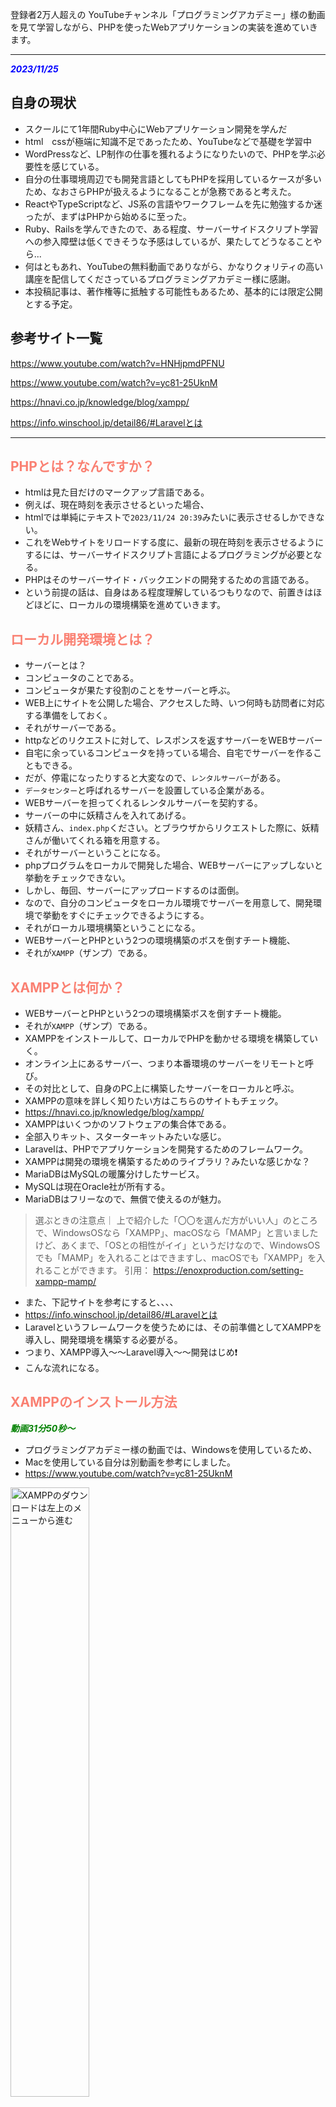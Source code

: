 登録者2万人超えの YouTubeチャンネル「プログラミングアカデミー」様の動画を見て学習しながら、PHPを使ったWebアプリケーションの実装を進めていきます。

<hr>

***<font color="blue">2023/11/25</font>***

## 自身の現状
- スクールにて1年間Ruby中心にWebアプリケーション開発を学んだ
- html　cssが極端に知識不足であったため、YouTubeなどで基礎を学習中
- WordPressなど、LP制作の仕事を獲れるようになりたいので、PHPを学ぶ必要性を感じている。
- 自分の仕事環境周辺でも開発言語としてもPHPを採用しているケースが多いため、なおさらPHPが扱えるようになることが急務であると考えた。
- ReactやTypeScriptなど、JS系の言語やワークフレームを先に勉強するか迷ったが、まずはPHPから始めるに至った。
- Ruby、Railsを学んできたので、ある程度、サーバーサイドスクリプト学習への参入障壁は低くできそうな予感はしているが、果たしてどうなることやら...
- 何はともあれ、YouTubeの無料動画でありながら、かなりクォリティの高い講座を配信してくださっているプログラミングアカデミー様に感謝。
- 本投稿記事は、著作権等に抵触する可能性もあるため、基本的には限定公開とする予定。



## 参考サイト一覧

https://www.youtube.com/watch?v=HNHjpmdPFNU

https://www.youtube.com/watch?v=yc81-25UknM

https://hnavi.co.jp/knowledge/blog/xampp/

https://info.winschool.jp/detail86/#Laravelとは



<hr>

## <font color="Salmon">PHPとは？なんですか？</font>

- htmlは見た目だけのマークアップ言語である。
- 例えば、現在時刻を表示させるといった場合、
- htmlでは単純にテキストで`2023/11/24 20:39`みたいに表示させるしかできない。
- これをWebサイトをリロードする度に、最新の現在時刻を表示させるようにするには、サーバーサイドスクリプト言語によるプログラミングが必要となる。
- PHPはそのサーバーサイド・バックエンドの開発するための言語である。
- という前提の話は、自身はある程度理解しているつもりなので、前置きはほどほどに、ローカルの環境構築を進めていきます。


## <font color="Salmon">ローカル開発環境とは？</font>

- サーバーとは？
- コンピュータのことである。
- コンピュータが果たす役割のことをサーバーと呼ぶ。
- WEB上にサイトを公開した場合、アクセスした時、いつ何時も訪問者に対応する準備をしておく。
- それがサーバーである。
- httpなどのリクエストに対して、レスポンスを返すサーバーをWEBサーバー
- 自宅に余っているコンピュータを持っている場合、自宅でサーバーを作ることもできる。
- だが、停電になったりすると大変なので、`レンタルサーバー`がある。
- `データセンター`と呼ばれるサーバーを設置している企業がある。
- WEBサーバーを担ってくれるレンタルサーバーを契約する。
- サーバーの中に妖精さんを入れてあげる。
- 妖精さん、`index.php`ください。とブラウザからリクエストした際に、妖精さんが働いてくれる箱を用意する。
- それがサーバーということになる。
- phpプログラムをローカルで開発した場合、WEBサーバーにアップしないと挙動をチェックできない。
- しかし、毎回、サーバーにアップロードするのは面倒。
- なので、自分のコンピュータをローカル環境でサーバーを用意して、開発環境で挙動をすぐにチェックできるようにする。
- それがローカル環境構築ということになる。
- WEBサーバーとPHPという2つの環境構築のボスを倒すチート機能、
- それが`XAMPP`（ザンプ）である。


## <font color="Salmon">XAMPPとは何か？</font>

- WEBサーバーとPHPという2つの環境構築ボスを倒すチート機能。
- それが`XAMPP`（ザンプ）である。
- XAMPPをインストールして、ローカルでPHPを動かせる環境を構築していく。
- オンライン上にあるサーバー、つまり本番環境のサーバーをリモートと呼び。
- その対比として、自身のPC上に構築したサーバーをローカルと呼ぶ。
- XAMPPの意味を詳しく知りたい方はこちらのサイトもチェック。
- https://hnavi.co.jp/knowledge/blog/xampp/
- XAMPPはいくつかのソフトウェアの集合体である。
- 全部入りキット、スターターキットみたいな感じ。
- Laravelは、PHPでアプリケーションを開発するためのフレームワーク。
- XAMPPは開発の環境を構築するためのライブラリ？みたいな感じかな？
- MariaDBはMySQLの暖簾分けしたサービス。
- MySQLは現在Oracle社が所有する。
- MariaDBはフリーなので、無償で使えるのが魅力。


> 選ぶときの注意点｜
上で紹介した「〇〇を選んだ方がいい人」のところで、WindowsOSなら「XAMPP」、macOSなら「MAMP」と言いましたけど、あくまで、「OSとの相性がイイ」というだけなので、WindowsOSでも「MAMP」を入れることはできますし、macOSでも「XAMPP」を入れることができます。
引用： https://enoxproduction.com/setting-xampp-mamp/

- また、下記サイトを参考にすると、、、、
- https://info.winschool.jp/detail86/#Laravelとは
- Laravelというフレームワークを使うためには、その前準備としてXAMPPを導入し、開発環境を構築する必要がる。
- つまり、XAMPP導入〜〜Laravel導入〜〜開発はじめ❗️
- こんな流れになる。




## <font color="Salmon">XAMPPのインストール方法</font>
***<font color="Green">動画31分50秒〜</font>***

- プログラミングアカデミー様の動画では、Windowsを使用しているため、
- Macを使用している自分は別動画を参考にしました。
- https://www.youtube.com/watch?v=yc81-25UknM
 

<img src="https://qiita-image-store.s3.ap-northeast-1.amazonaws.com/0/3486945/0376318e-87e4-d45f-3157-a64bcd2cb053.jpeg" alt="XAMPPのダウンロードは左上のメニューから進む" width=50% height=50%>


<img src="https://qiita-image-store.s3.ap-northeast-1.amazonaws.com/0/3486945/a0296545-e8d2-03a0-33c9-8f77cf2c0b18.jpeg" alt="XAMPPは一番新しいverのサイズが小さい方を選ぶ" width=50% height=50%>


- `xampp-osx-8.2.4-0-installer.app”は、開発元を検証できないため開けません。`
- このエラーが出た場合の対処は、、、

```
- 環境設定
- プライバシーとセキュリティ
- 一般タブ
- AppStoreに変更
- このまま開くをクリック
```

- これでアプリを開けました。
- あとは画面に従って`next`をクリック。
- インストールは5分くらいで完了します。


## <font color="Salmon">XAMPPの基本的な使い方</font>
- 基本的な使い方としては
- PHPの開発環境では毎回これを起動させる。
- そうすることで、ApacheやMySQLをすぐに起動させることができる。
- 使用するのは`Manage Server`タブの`Apache`や`MySQL`を`start`し、`Running...`状態して使用する。
- まずはローカルサーバーにアクセスしてみる。
- ブラウザで`localhost`と入力してEnterを押すと、、、、
- `http://localhost/dashboard/`という自分のPCローカルサーバーにブラウザがアクセスし、XAMPPのダッシュボード画面が開く。
- これはRailsでいうところの`Rails server`みたいなもんかな。。。
- ApacheとMySQLをrunningさせた状態で、ダッシュボードの`phpadmin`にアクセスすると、
- 以下のような管理画面になる。
- エラーになるときはMySQLを起動し忘れているなどの原因が考えられる。

<img src="https://qiita-image-store.s3.ap-northeast-1.amazonaws.com/0/3486945/08fa6d86-72dd-9903-28a0-c67c1467ed7e.jpeg" alt="" width=50% height=50%>


## <font color="Salmon">XAMPPの場合htdocs = localhost</font>
- XAMPPの場合htdocs = localhostとなる。
- VScodeでFinderからapplication/XAMPP/htdocsを開く。
- この`htdocs`がローカルの開発環境となるわけだ。
- Finderでこの`htdocs`をデスクトップへ移動させると、エイリアス（ショートカット）を作成できる。
- なので、やりたいひとはデスクトップにショートカット作っておくのも良い。
- 試しに、htdocs内で、htmlファイルとphpファイルを作ってみる。
- `test01:html`を新規作成
- `http://localhost/test01.html`にブラウザからアクセス
- すると、ローカルホストで開くことができた。

```html
<!DOCTYPE html>
<html lang="en">
<head>
  <meta charset="UTF-8">
  <meta name="viewport" content="width=device-width, initial-scale=1.0">
  <title>Document</title>
</head>
<body>
  <h1>localhost == htdocs なんです！</h1>
</body>
</html>
```


- またphpファイルも作ってみる。
- `test02.php`をhtdocsディレクトリ配下に作成


```php
<?php
  echo "おはようございます！";
?>
```

<img src="https://qiita-image-store.s3.ap-northeast-1.amazonaws.com/0/3486945/7455d00f-f0f4-d4f4-7eca-7ffcfd487958.jpeg" alt="" width=50% height=50%>


- 同様にphpファイルもローカルホスト上で表示させることができた。
- めっちゃ便利だな。XAMPP！
- でもLaravelとは何が違うんだろう、、、？
- MySQLとか、ターミナルとかでいじるのが普通だと思っていたから、こんな簡単に環境構築できてしまうとなんか拍子抜けだけど、、
- あれ、しかも、これGit管理できてないじゃん。
- GitHubに草生やせないじゃん_？？？？
- これ、XAMPPは、便利だけれど、企業の開発環境としてはほぼ使われないようだね。。。
- まぁ、この動画では、PHPのプログラミングにフォーカスした学習をするって感じになるね。
- 実際は、フレームワークの`Laravel`をインストールし、docker.composeで仮想環境を作って、その中でMySQLとかをいじる感じになるんじゃないかなぁと思う。
- ローカルのWebサーバーとしては、Macの場合、Apacheがプリインストールされているっぽい。
- なので、実質、LaravelとDocker、そしてMySQLの環境構築をやるのが、より実践的かもしんないね。
- `artisan serve`コマンドでlocalhost:8080ポートを指定したりすればいいのかなぁ？
- よく分からんけど、XAMPPは、まぁそんながっつり学ばなくても良さそうだぉ。



## <font color="Salmon">XAMPPの初期設定と初めてのPHPプログラミング</font>

***2023/11/26***
***動画37分25秒〜***


- `PHPinfo`を開くと、PHPのバージョン情報や設定が確認できる。
- 日付が`ドイツ・ベルリン`の時刻になってしまっているのでAsia/Tokyoに変更する
- `/Applications/XAMPP/etc/php.ini`ファイルを開く。
- VScodeで編集する

```ini
[Date]
; Defines the default timezone used by the date functions
; http://php.net/date.timezone
date.timezone=Europe/Berlin
```

```diff_ini
[Date]
; Defines the default timezone used by the date functions
; http://php.net/date.timezone
+ date.timezone=Asia/Tokyo
```
- これでApacheをストップさせて
- 再起動すると、Asisa/Tokyoに更新される。


***続いてMySQLを起動していく***

- `MySQL Database`を`start`で起動させる
-  `phpMyAdmin`ページを開く
- まずはパスワードを設定する
- ここはMySQL（MariaDB）を扱うページだ。
- ページ上部タブ`ユーザーアカウント`メニューをクリック
- `	root	localhost`という項目の`権限を編集をクリック`
- `change password`（パスワードを変更する）という項目をクリック
- 任意のパスワードを入力します。
- `*******`
- これで実行ボタンをクリックするとパスワードが更新される。
- この状態で`phpMyAdmiin`をリロードすると、エラーが表示される。
- パスワードを変更したことによるエラーである。
- 続いてこれを解消する。
- まずは、パス`/Applications/XAMPP/xamppfiles/phpmyadmin/config.inc.php`というファイルを開く。
- 以下の行に、先ほどのパスワードを追記してあげる。
- 権限者であることの警告がVScodeで出た場合は、承認して進める。

```diff_php:XAMPP/xamppfiles/phpmyadmin/config.inc.php
省略
...
+ $cfg['Servers'][$i]['password'] = '*********';
...
省略
```
- これで`phpMyAdmin`をリロードをすれば、元通り管理画面が出てくるようになる。
- これでOK。


<hr>

***初めてのPHPプログラミング(動画46分45秒〜)***

- これは、別動画でやったのと同様。

```php:test02.php
<?php
  echo "おはようございます！";
  echo 'Hello World!';
?>
```
- `http://localhost/test02.php`にブラウザでアクセス。
- これでテキストが表示される。
- これで、初めてのPHPプログラミング完了。

<hr>

***この動画で作っていく見本のアプリケーション***
- シンプルなPostのアプリを作る。
- `Ruby on Rails`で使った`scaffold`ライブラリで簡単に作れるあのやつ！
- 基本的なCRUDアプリケーションを作っていく。




## <font color="Salmon">PHPの書き方</font>

***phpの特徴***
- phpの書き方
- echo文の書き方
- シングルクォート、ダブルクォート
- phpはWebアプリケーションの開発のために作られたWebアプリ開発特化型のスクリプト言語である。
- 特徴として`<?php ?>`をhtmlに入れることで、html上でphpのプログラムを実行させることができる。
- 実際にhtmlにphpを書き込むのは非推奨じゃないかなぁ、、、？
- 半角スペースと改行は、単語の区切りという同じ意味を持つ。
- `;`セミコロンは、文章の終わりを示す。
- `''`シングルクォートや、`""`ダブルクォート→どちらも同じ`String`として扱われる。
- この辺はhtmlやrubyのerbファイルと同じかな。


***ポイント・注意点***

:::note info
半角スペースと改行は、単語の区切りという同じ意味を持つ。
:::

:::note warn
・改行の数はいくつ入れても、1つとして扱われる。
・全角スペースはエラーになるので注意
:::

:::note info
`.php`ファイルの中に、<DOCTYPE!>を宣言し、htmlを記述することができる。
これはおそらくRubyでいうところの`index.html.erb`みたいなものかなぁと思われる。
:::

- 総括すると、phpは最終的にhtmlとして表示する。
- phpはWebアプリケーション開発に特化して作られたスクリプト言語である。

## <font color="Salmon">PHPの変数について</font>











<br>

### ***<font color="Green">✅ 次は動画01時間04分30秒〜</font>***

<br>













<br><br><br><br><br><br><br>
<hr>

## Qiita投稿でよく使うタグ

`## <font color="Salmon">サーモンピンク</font>`

`### <font color="MediumSeaGreen">シーグリーン</font>`

`<img src="" alt="" width=50% height=50%>`
